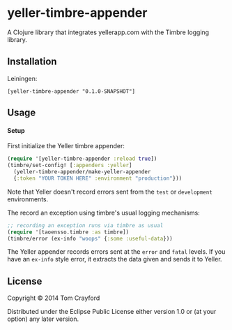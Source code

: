 # yeller-timbre-appender

A Clojure library that integrates yellerapp.com with the Timbre logging library.

## Installation

Leiningen:
```
[yeller-timbre-appender "0.1.0-SNAPSHOT"]
```

## Usage

#### Setup

First initialize the Yeller timbre appender:

```clojure
(require '[yeller-timbre-appender :reload true])
(timbre/set-config! [:appenders :yeller]
  (yeller-timbre-appender/make-yeller-appender
  {:token "YOUR TOKEN HERE" :environment "production"}))
```

Note that Yeller doesn't record errors sent from the `test` or `development`
environments.

The record an exception using timbre's usual logging mechanisms:

```clojure
;; recording an exception runs via timbre as usual
(require '[taoensso.timbre :as timbre])
(timbre/error (ex-info "woops" {:some :useful-data}))
```

The Yeller appender records errors sent at the `error` and `fatal` levels. If
you have an `ex-info` style error, it extracts the data given and sends it to
Yeller.


## License

Copyright © 2014 Tom Crayford

Distributed under the Eclipse Public License either version 1.0 or (at
your option) any later version.

